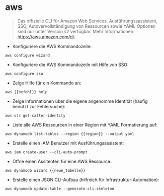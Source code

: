 # aws

> Das offizielle CLI für Amazon Web Services.
> Ausführungssassistent, SSO, Autovervollständigung von Ressourcen sowie YAML Optionen sind nur unter Version v2 verfügbar.
> Mehr Informationen: <https://aws.amazon.com/cli>.

- Konfiguriere die AWS Kommandozeile:

`aws configure wizard`

- Konfiguriere die AWS Kommandozeile mit Hilfe von SSO:

`aws configure sso`

- Zeige Hilfe für ein Kommando an:

`aws {{befehl}} help`

- Zeige Informationen über die eigene angenomme Identität (häufig benutzt zur Fehlersuche):

`aws sts get-caller-identity`

- Liste alle AWS Ressourcen in einer Region mit YAML Formatierung auf:

`aws dynamodb list-tables --region {{region}} --output yaml`

- Erstelle einen IAM Benutzer mit Ausführungsassistent:

`aws iam create-user --cli-auto-prompt`

- Öffne einen Assitenten für eine AWS Ressource:

`aws dynamodb wizard {{neue_tabelle}}`

- Erstelle einen JSON CLI-Aufbau (hilfreich für Infrastruktur-Automation):

`aws dynamodb update-table --generate-cli-skeleton`
